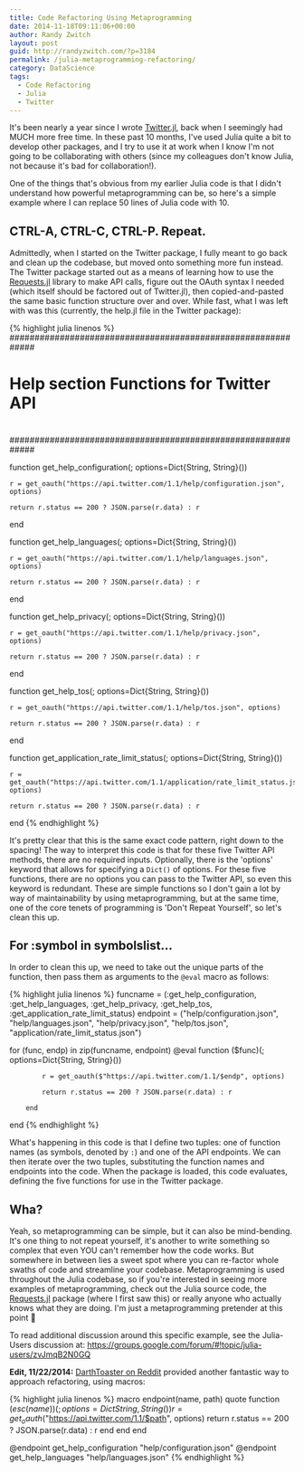 ```yaml
---
title: Code Refactoring Using Metaprogramming
date: 2014-11-18T09:11:06+00:00
author: Randy Zwitch
layout: post
guid: http://randyzwitch.com/?p=3184
permalink: /julia-metaprogramming-refactoring/
category: DataScience
tags:
  - Code Refactoring
  - Julia
  - Twitter
---
```

It's been nearly a year since I wrote [Twitter.jl](https://github.com/randyzwitch/Twitter.jl/), back when I seemingly had MUCH more free time. In these past 10 months, I've used Julia quite a bit to develop other packages, and I try to use it at work when I know I'm not going to be collaborating with others (since my colleagues don't know Julia, not because it's bad for collaboration!).

One of the things that's obvious from my earlier Julia code is that I didn't understand how powerful metaprogramming can be, so here's a simple example where I can replace 50 lines of Julia code with 10.

## CTRL-A, CTRL-C, CTRL-P. Repeat.

Admittedly, when I started on the Twitter package, I fully meant to go back and clean up the codebase, but moved onto something more fun instead. The Twitter package started out as a means of learning how to use the [Requests.jl](https://github.com/JuliaWeb/Requests.jl) library to make API calls, figure out the OAuth syntax I needed (which itself should be factored out of Twitter.jl), then copied-and-pasted the same basic function structure over and over. While fast, what I was left with was this (currently, the help.jl file in the Twitter package):

{% highlight julia linenos %}
#############################################################
#
# Help section Functions for Twitter API
#
#############################################################

function get_help_configuration(; options=Dict{String, String}())

    r = get_oauth("https://api.twitter.com/1.1/help/configuration.json", options)

    return r.status == 200 ? JSON.parse(r.data) : r

end

function get_help_languages(; options=Dict{String, String}())

    r = get_oauth("https://api.twitter.com/1.1/help/languages.json", options)

    return r.status == 200 ? JSON.parse(r.data) : r

end

function get_help_privacy(; options=Dict{String, String}())

    r = get_oauth("https://api.twitter.com/1.1/help/privacy.json", options)

    return r.status == 200 ? JSON.parse(r.data) : r

end

function get_help_tos(; options=Dict{String, String}())

    r = get_oauth("https://api.twitter.com/1.1/help/tos.json", options)

    return r.status == 200 ? JSON.parse(r.data) : r

end

function get_application_rate_limit_status(; options=Dict{String, String}())

    r = get_oauth("https://api.twitter.com/1.1/application/rate_limit_status.json", options)

    return r.status == 200 ? JSON.parse(r.data) : r

end
{% endhighlight %}

It's pretty clear that this is the same exact code pattern, right down to the spacing! The way to interpret this code is that for these five Twitter API methods, there are no required inputs. Optionally, there is the 'options' keyword that allows for specifying a `Dict()` of options. For these five functions, there are no options you can pass to the Twitter API, so even this keyword is redundant. These are simple functions so I don't gain a lot by way of maintainability by using metaprogramming, but at the same time, one of the core tenets of programming is 'Don't Repeat Yourself', so let's clean this up.

## For :symbol in symbolslist...

In order to clean this up, we need to take out the unique parts of the function, then pass them as arguments to the `@eval` macro as follows:

{% highlight julia linenos %}
funcname = (:get_help_configuration, :get_help_languages, :get_help_privacy, :get_help_tos, :get_application_rate_limit_status)
endpoint = ("help/configuration.json", "help/languages.json", "help/privacy.json",  "help/tos.json", "application/rate_limit_status.json")

for (func, endp) in zip(funcname, endpoint)
	@eval function ($func)(; options=Dict{String, String}())

	        r = get_oauth($"https://api.twitter.com/1.1/$endp", options)

	        return r.status == 200 ? JSON.parse(r.data) : r

    	end
end
{% endhighlight %}

What's happening in this code is that I define two tuples: one of function names (as symbols, denoted by `:`) and one of the API endpoints. We can then iterate over the two tuples, substituting the function names and endpoints into the code. When the package is loaded, this code evaluates, defining the five functions for use in the Twitter package.

## Wha?

Yeah, so metaprogramming can be simple, but it can also be mind-bending. It's one thing to not repeat yourself, it's another to write something so complex that even YOU can't remember how the code works. But somewhere in between lies a sweet spot where you can re-factor whole swaths of code and streamline your codebase. Metaprogramming is used throughout the Julia codebase, so if you're interested in seeing more examples of metaprogramming, check out the Julia source code, the [Requests.jl](https://github.com/JuliaWeb/Requests.jl/blob/master/src/Requests.jl "Requests.jl code") package (where I first saw this) or really anyone who actually knows what they are doing. I'm just a metaprogramming pretender at this point 🙂  

To read additional discussion around this specific example, see the Julia-Users discussion at: <https://groups.google.com/forum/#!topic/julia-users/zvJmqB2N0GQ>

**Edit, 11/22/2014:** [DarthToaster on Reddit](http://www.reddit.com/r/Julia/comments/2mvtnr/code_refactoring_using_metaprogramming_in_julia/cma5g25) provided another fantastic way to approach refactoring, using macros:

{% highlight julia linenos %}
macro endpoint(name, path)
    quote
        function $(esc(name))(; options=Dict{String, String}())
            r = get_oauth($"https://api.twitter.com/1.1/$path", options)
            return r.status == 200 ? JSON.parse(r.data) : r
        end
    end
end

@endpoint get_help_configuration "help/configuration.json"
@endpoint get_help_languages "help/languages.json"
{% endhighlight %}
